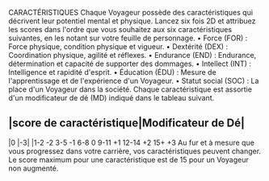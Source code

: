 CARACTÉRISTIQUES
Chaque Voyageur possède des caractéristiques qui décrivent leur potentiel mental et physique.
Lancez six fois 2D et attribuez les scores dans l'ordre que vous souhaitez aux six caractéristiques suivantes, en les notant sur votre feuille de personnage.
• Force (FOR) : Force physique, condition physique et vigueur.
• Dextérité (DEX) : Coordination physique, agilité et réflexes.
• Endurance (END) : Endurance, détermination et capacité de supporter des dommages.
• Intellect (INT) : Intelligence et rapidité d'esprit.
• Éducation (ÉDU) : Mesure de l'apprentissage et de l'expérience d'un Voyageur.
• Statut social (SOC) : La place d'un Voyageur dans la société.
Chaque caractéristique est assortie d'un modificateur de dé (MD) indiqué dans le tableau suivant.

|score de caractéristique|Modificateur de Dé|
---
|0 |-3|
|1-2 -2
3-5 -1
6-8 0
9-11 +1
12-14 +2
15+ +3
Au fur et à mesure que vous progressez dans votre carrière, vos caractéristiques peuvent changer. Le score maximum pour une caractéristique est de 15 pour un
Voyageur non augmenté.